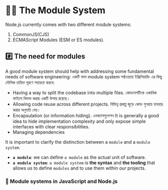 # 💁‍♂️ The Module System

Node.js currently comes with two different module systems:

1. CommonJS(CJS)
2. ECMAScript Modules (ESM or ES modules).

## #️⃣ The need for modules

A good module system should help with addressing some fundamental needs of software engineering: একটি ভাল module system সফ্টওয়্যার ইঞ্জিনিয়ারিং এর কিছু মৌলিক চাহিদা পূরণে সহায়তা করবে:

- Having a way to split the codebase into multiple files. কোডবেসটিকে একাধিক ফাইলে বিভক্ত করার একটি উপায় রয়েছে।
- Allowing code reuse across different projects. বিভিন্ন প্রকল্প জুড়ে কোড পুনরায় ব্যবহার করার অনুমতি দেয়।
- Encapsulation (or information hiding). এনক্যাপসুলেশন It is generally a good idea to hide implementation complexity and only expose simple interfaces with clear responsibilities.
- Managing dependencies

It is important to clarify the distinction between a `module` and a `module system`.

- **`a module`**: we can define `a module` as the actual unit of software.
- **`a module system`**: `a module system` is **the syntax** and **the tooling** that allows us to define `modules` and to use them within our projects.

### 📝 Module systems in JavaScript and Node.js
